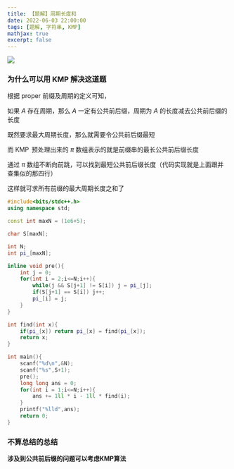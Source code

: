 ```yaml
---
title: 【题解】周期长度和
date: 2022-06-03 22:00:00
tags: [题解, 字符串, KMP]
mathjax: true
excerpt: false
---
```




![](https://cdn.jsdelivr.net/gh/gongxi-cn-ln-dl/tuchuang/PicGo/202206031728793.png)

### 为什么可以用 KMP 解决这道题

根据 $\text{proper}$ 前缀及周期的定义可知，

如果 $A$ 存在周期，那么 $A$ 一定有公共前后缀，周期为 $A$ 的长度减去公共前后缀的长度

既然要求最大周期长度，那么就需要令公共前后缀最短

而 $\operatorname{KMP}$ 预处理出来的 $\pi$ 数组表示的就是前缀串的最长公共前后缀长度

通过 $\pi$ 数组不断向前跳，可以找到最短公共前后缀长度（代码实现就是上面跟并查集似的那四行）

这样就可求所有前缀的最大周期长度之和了

```cpp
#include<bits/stdc++.h>
using namespace std;

const int maxN = (1e6+5);

char S[maxN];

int N;
int pi_[maxN];

inline void pre(){
	int j = 0;
	for(int i = 2;i<=N;i++){
		while(j && S[j+1] != S[i]) j = pi_[j];
		if(S[j+1] == S[i]) j++;
		pi_[i] = j;
	}
}

int find(int x){
	if(pi_[x]) return pi_[x] = find(pi_[x]);
	return x;
}

int main(){
	scanf("%d\n",&N);
	scanf("%s",S+1);
	pre();
	long long ans = 0;
	for(int i = 1;i<=N;i++){
		ans += 1ll * i - 1ll * find(i);
	}
	printf("%lld",ans);
	return 0;
}
```

### 不算总结的总结

**涉及到公共前后缀的问题可以考虑KMP算法**
